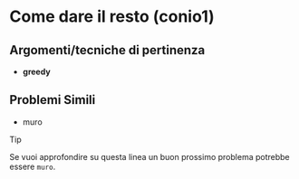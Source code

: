 # Come dare il resto (conio1)



## Argomenti/tecniche di pertinenza

 - **greedy**
## Problemi Simili

 - muro

> [!TIP]
> Se vuoi approfondire su questa linea un buon prossimo problema potrebbe essere `muro`.

